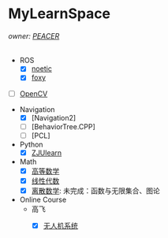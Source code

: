 # MyLearnSpace
###### owner: [PEACER]()

- ROS
  - [x] [noetic](./ROS/noetic)
  - [x] [foxy](./ROS/foxy)
- [ ] [OpenCV](./)
- Navigation
  - [x] [Navigation2]
  - [ ] [BehaviorTree.CPP]
  - [ ] [PCL]
- Python
  - [x] [ZJUlearn](./python/ZJUlearn/)
- Math
  - [x] [高等数学](./XDU/高等数学/)
  - [x] [线性代数](./XDU/线性代数/)
  - [x] [离散数学](./XDU/离散数学/): 未完成：函数与无限集合、图论
- Online Course
  - 高飞
    - [x] [无人机系统](./OnlineCourse/GaoFei/无人机系统/无人机系统.md)






